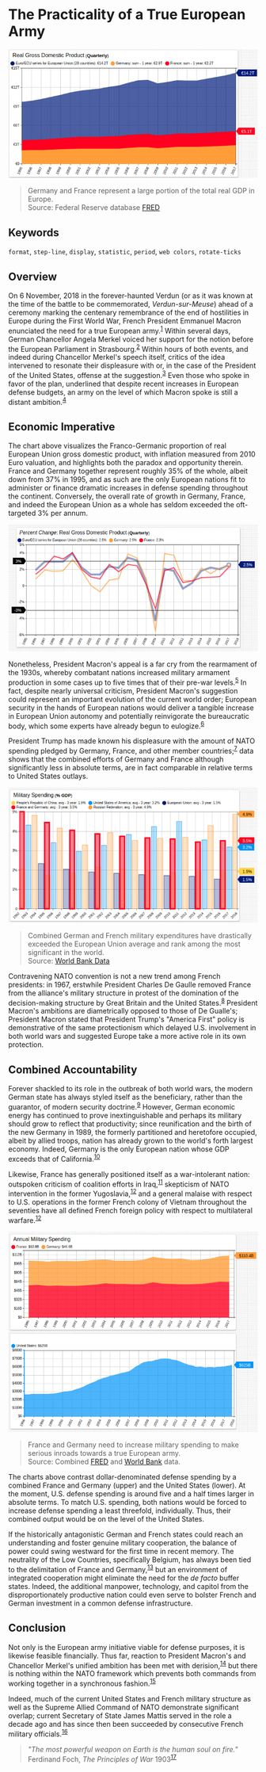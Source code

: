 <!-- markdownlint-disable MD101 -->

# The Practicality of a True European Army

[![](./images/euro-4.png)](https://apps.axibase.com/chartlab/5645f9f7#fullscreen)

> Germany and France represent a large portion of the total real GDP in Europe.<br>Source: Federal Reserve database [FRED](https://fred.stlouisfed.org/)

## Keywords

`format`, `step-line`, `display`, `statistic`, `period`, `web colors`, `rotate-ticks`

## Overview

On 6 November, 2018 in the forever-haunted Verdun (or as it was known at the time of the battle to be commemorated, *Verdun-sur-Meuse*) ahead of a ceremony marking the centenary remembrance of the end of hostilities in Europe during the First World War, French President Emmanuel Macron enunciated the need for a true European army.<sup>[1](https://www.bbc.com/news/world-europe-46108633)</sup> Within several days, German Chancellor Angela Merkel voiced her support for the notion before the European Parliament in Strasbourg.<sup>[2](https://multimedia.europarl.europa.eu/en/debate-on-the-future-of-europe-opening-statement-by-angela-merkel-german-federal-chancellor-_I162933-V_rv)</sup> Within hours of both events, and indeed during Chancellor Merkel's speech itself, critics of the idea intervened to resonate their displeasure with or, in the case of the President of the United States, offense at the suggestion.<sup>[3](https://www.ft.com/content/11944bce-e485-11e8-8e70-5e22a430c1ad)</sup> Even those who spoke in favor of the plan, underlined that despite recent increases in European defense budgets, an army on the level of which Macron spoke is still a distant ambition.<sup>[4](https://news.sky.com/story/emmanuel-macron-calls-for-real-european-army-to-defend-against-russia-and-us-11546376)</sup>

## Economic Imperative

The chart above visualizes the Franco-Germanic proportion of real European Union gross domestic product, with inflation measured from 2010 Euro valuation, and highlights both the paradox and opportunity therein. France and Germany together represent roughly 35% of the whole, albeit down from 37% in 1995, and as such are the only European nations fit to administer or finance dramatic increases in defense spending throughout the continent. Conversely, the overall rate of growth in Germany, France, and indeed the European Union as a whole has seldom exceeded the oft-targeted 3% per annum.

[![](./images/euro-5.png)](https://apps.axibase.com/chartlab/08965f01#fullscreen)

Nonetheless, President Macron's appeal is a far cry from the rearmament of the 1930s, whereby combatant nations increased military armament production in some cases up to five times that of their pre-war levels.<sup>[5](https://warwick.ac.uk/fac/soc/economics/staff/mharrison/public/ehr88postprint.pdf)</sup> In fact, despite nearly universal criticism, President Macron's suggestion could represent an important evolution of the current world order; European security in the hands of European nations would deliver a tangible increase in European Union autonomy and potentially reinvigorate the bureaucratic body, which some experts have already begun to eulogize.<sup>[6](https://www.hoover.org/research/why-europe-gets-no-respect)</sup>

President Trump has made known his displeasure with the amount of NATO spending pledged by Germany, France, and other member countries;<sup>[7](https://www.reuters.com/article/us-nato-summit/trump-claims-nato-victory-after-go-it-alone-ultimatum-idUSKBN1K135H)</sup> data shows that the combined efforts of Germany and France although significantly less in absolute terms, are in fact comparable in relative terms to United States outlays.

[![](./images/euro-6.png)](https://apps.axibase.com/chartlab/7e6e4f31#fullscreen)

> Combined German and French military expenditures have drastically exceeded the European Union average and rank among the most significant in the world.<br>Source: [World Bank Data](https://data.worldbank.org/indicator/MS.MIL.XPND.GD.ZS?end=2017&locations=DE-FR-US-EU-RU&start=1990)

Contravening NATO convention is not a new trend among French presidents: in 1967, erstwhile President Charles De Gaulle removed France from the alliance's military structure in protest of the domination of the decision-making structure by Great Britain and the United States.<sup>[8](https://www.nato.int/cps/en/natohq/opinions_139272.htm)</sup> President Macron's ambitions are diametrically opposed to those of De Gualle's; President Macron stated that President Trump's "America First" policy is demonstrative of the same protectionism which delayed U.S. involvement in both world wars and suggested Europe take a more active role in its own protection.

## Combined Accountability

Forever shackled to its role in the outbreak of both world wars, the modern German state has always styled itself as the beneficiary, rather than the guarantor, of modern security doctrine.<sup>[9](https://www.bbc.com/news/world-europe-40172317)</sup> However, German economic energy has continued to prove inextinguishable and perhaps its military should grow to reflect that productivity; since reunification and the birth of the new Germany in 1989, the formerly partitioned and heretofore occupied, albeit by allied troops, nation has already grown to the world's forth largest economy. Indeed, Germany is the only European nation whose GDP exceeds that of California.<sup>[10](https://www.businessinsider.com/california-economy-ranks-5th-in-the-world-beating-the-uk-2018-5)</sup>

Likewise, France has generally positioned itself as a war-intolerant nation: outspoken criticism of coalition efforts in Iraq,<sup>[11](https://www.thenation.com/article/france-united-states-iraq/)</sup> skepticism of NATO intervention in the former Yugoslavia,<sup>[12](https://www.washingtonpost.com/wp-srv/national/daily/sept99/airwar20.htm)</sup> and a general malaise with respect to U.S. operations in the former French colony of Vietnam throughout the seventies have all defined French foreign policy with respect to multilateral warfare.<sup>[12](https://www.jstage.jst.go.jp/article/kokusaiseiji/2009/156/2009_156_156_90/_article)</sup>

[![](./images/euro-8.png)](https://apps.axibase.com/chartlab/1d345775#fullscreen)

> France and Germany need to increase military spending to make serious inroads towards a true European army.<br>
Source: Combined [FRED](https://fred.stlouisfed.org/) and [World Bank](https://www.worldbank.org/) data.

The charts above contrast dollar-denominated defense spending by a combined France and Germany (upper) and the United States (lower). At the moment, U.S. defense spending is around five and a half times larger in absolute terms. To match U.S. spending, both nations would be forced to increase defense spending a least threefold, individually. Thus, their combined output would be on the level of the United States.

If the historically antagonistic German and French states could reach an understanding and foster genuine military cooperation, the balance of power could swing westward for the first time in recent memory. The neutrality of the Low Countries, specifically Belgium, has always been tied to the delimitation of France and Germany,<sup>[13](http://faculty.virginia.edu/setear/students/jcs/neutrality.htm)</sup> but an environment of integrated cooperation might eliminate the need for the *de facto* buffer states. Indeed, the additional manpower, technology, and capitol from the disproportionately productive nation could even serve to bolster French and German investment in a common defense infrastructure.

## Conclusion

Not only is the European army initiative viable for defense purposes, it is likewise feasible financially. Thus far, reaction to President Macron's and Chancellor Merkel's unified ambition has been met with derision,<sup>[14](https://nationalinterest.org/feature/one-step-closer-bad-idea-european-union-army-23780)</sup> but there is nothing within the NATO framework which prevents both commands from working together in a synchronous fashion.<sup>[15](https://www.nato.int/cps/en/natohq/topics_50316.htm)</sup>

Indeed, much of the current United States and French military structure as well as the Supreme Allied Command of NATO demonstrate significant overlap; current Secretary of State James Mattis served in the role a decade ago and has since then been succeeded by consecutive French military officials.<sup>[16](https://act.nato.int/list-of-supreme-allied-commanders-atlantic)</sup>

> <i>"The most powerful weapon on Earth is the human soul on fire."</i> Ferdinand Foch, *The Principles of War* 1903<sup>[17](https://archive.org/details/principlesofwar00foch/page/n7)</sup>

<!-- markdownlint-enable MD101 -->